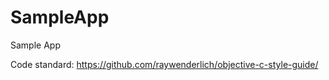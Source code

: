 SampleApp
=========

Sample App


Code standard: https://github.com/raywenderlich/objective-c-style-guide/
